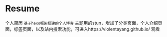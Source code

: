 # Resume
个人简历
```基于hexo框架搭建的个人博客```
主题用的stun，增加了分类页面，个人介绍页面，标签页面，以及站内搜索功能，可进入https://violentayang.github.io/   观看
